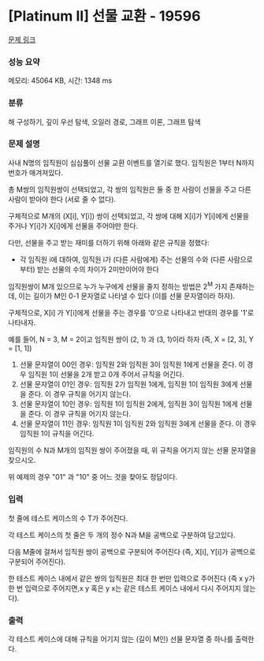 # [Platinum II] 선물 교환 - 19596 

[문제 링크](https://www.acmicpc.net/problem/19596) 

### 성능 요약

메모리: 45064 KB, 시간: 1348 ms

### 분류

해 구성하기, 깊이 우선 탐색, 오일러 경로, 그래프 이론, 그래프 탐색

### 문제 설명

<p>사내 N명의 임직원이 심심풀이 선물 교환 이벤트를 열기로 했다. 임직원은 1부터 N까지 번호가 매겨져있다.</p>

<p>총 M쌍의 임직원쌍이 선택되었고, 각 쌍의 임직원은 둘 중 한 사람이 선물을 주고 다른 사람이 받아야 한다 (서로 줄 수 없다).</p>

<p>구체적으로 M개의 (X[i], Y[i]) 쌍이 선택되었고, 각 쌍에 대해 X[i]가 Y[i]에게 선물을 주거나 Y[i]가 X[i]에게 선물을 주어야만 한다.</p>

<p>다만, 선물을 주고 받는 재미를 더하기 위해 아래와 같은 규칙을 정했다:</p>

<ul>
	<li>각 임직원 i에 대하여, 임직원 i가 (다른 사람에게) 주는 선물의 수와 (다른 사람으로부터) 받는 선물의 수의 차이가 2미만이어야 한다</li>
</ul>

<p>임직원쌍이 M개 있으므로 누가 누구에게 선물을 줄지 정하는 방법은 2<sup>M</sup> 가지 존재하는데, 이는 길이가 M인 0-1 문자열로 나타낼 수 있다 (이를 선물 문자열이라 하자).</p>

<p>구체적으로, X[i] 가 Y[i]에게 선물을 주는 경우를 '0'으로 나타내고 반대의 경우를 '1'로 나타내자.</p>

<p>예를 들어, N = 3, M = 2이고 임직원 쌍이 (2, 1) 과 (3, 1)이라 하자 (즉, X = [2, 3], Y = [1, 1])</p>

<ol>
	<li>선물 문자열이 00인 경우: 임직원 2와 임직원 3이 임직원 1에게 선물을 준다. 이 경우 임직원 1이 선물을 2개 받고 0개 주어서 규칙을 어긴다.</li>
	<li>선물 문자열이 01인 경우: 임직원 2가 임직원 1에게, 임직원 1이 임직원 3에게 선물을 준다. 이 경우 규칙을 어기지 않는다.</li>
	<li>선물 문자열이 10인 경우: 임직원 1이 임직원 2에게, 임직원 3이 임직원 1에게 선물을 준다. 이 경우 규칙을 어기지 않는다.</li>
	<li>선물 문자열이 11인 경우: 임직원 1이 임직원 2와 임직원 3에게 선물을 준다. 이 경우 임직원 1이 규칙을 어긴다.</li>
</ol>

<p>임직원의 수 N과 M개의 임직원 쌍이 주어졌을 때, 위 규칙을 어기지 않는 선물 문자열을 찾으시오.</p>

<p>위 예제의 경우 "01" 과 "10" 중 어느 것을 찾아도 정답이다.</p>

### 입력 

 <p>첫 줄에 테스트 케이스의 수 T가 주어진다.</p>

<p>각 테스트 케이스의 첫 줄은 두 개의 정수 N과 M을 공백으로 구분하여 담고있다.</p>

<p>다음 M줄에 걸쳐서 임직원 쌍이 공백으로 구분되어 주어진다 (즉, X[i], Y[i]가 공백으로 구분되어 주어진다).</p>

<p>한 테스트 케이스 내에서 같은 쌍의 임직원은 최대 한 번만 입력으로 주어진다 (즉 x y가 한 번 입력으로 주어지면,x y 혹은 y x는 같은 테스트 케이스 내에서 다시 주어지지 않는다).</p>

### 출력 

 <p>각 테스트 케이스에 대해 규칙을 어기지 않는 (길이 M인) 선물 문자열 중 하나를 출력한다.</p>

